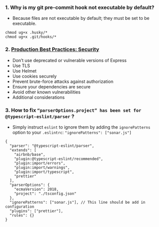 ### 1. Why is my git pre-commit hook not executable by default?

- Because files are not executable by default; they must be set to be executable.

```
chmod ug+x .husky/*
chmod ug+x .git/hooks/*
```

### 2. [Production Best Practices: Security](https://expressjs.com/en/advanced/best-practice-security.html)

- Don’t use deprecated or vulnerable versions of Express
- Use TLS
- Use Helmet
- Use cookies securely
- Prevent brute-force attacks against authorization
- Ensure your dependencies are secure
- Avoid other known vulnerabilities
- Additional considerations

### 3. How to fix `“parserOptions.project” has been set for @typescript-eslint/parser` ?

- Simply instruct `eslint` to ignore them by adding the `ignorePatterns` option to your `.eslintrc`: `"ignorePatterns": ["sonar.js"]`

```
{
  "parser": "@typescript-eslint/parser",
  "extends": [
    "airbnb/base",
    "plugin:@typescript-eslint/recommended",
    "plugin:import/errors",
    "plugin:import/warnings",
    "plugin:import/typescript",
    "prettier"
  ],
  "parserOptions": {
    "ecmaVersion": 2018,
    "project": "./tsconfig.json"
  },
  "ignorePatterns": ["sonar.js"], // This line should be add in configuration
  "plugins": ["prettier"],
  "rules": {}
}
```